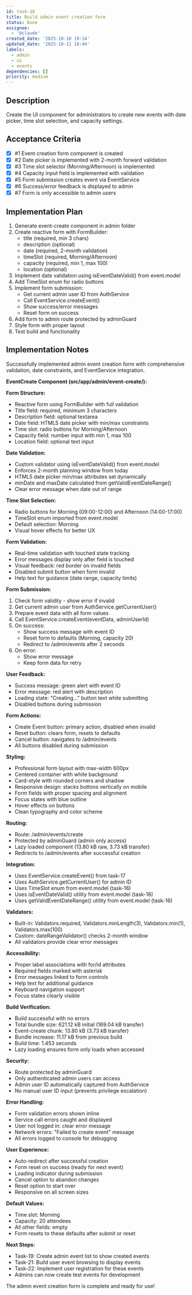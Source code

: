 ```yaml
---
id: task-18
title: Build admin event creation form
status: Done
assignee:
  - '@claude'
created_date: '2025-10-10 19:14'
updated_date: '2025-10-11 18:44'
labels:
  - admin
  - ui
  - events
dependencies: []
priority: medium
---
```


## Description

<!-- SECTION:DESCRIPTION:BEGIN -->
Create the UI component for administrators to create new events with date picker, time slot selection, and capacity settings.
<!-- SECTION:DESCRIPTION:END -->

## Acceptance Criteria
<!-- AC:BEGIN -->
- [x] #1 Event creation form component is created
- [x] #2 Date picker is implemented with 2-month forward validation
- [x] #3 Time slot selector (Morning/Afternoon) is implemented
- [x] #4 Capacity input field is implemented with validation
- [x] #5 Form submission creates event via EventService
- [x] #6 Success/error feedback is displayed to admin
- [x] #7 Form is only accessible to admin users
<!-- AC:END -->

## Implementation Plan

<!-- SECTION:PLAN:BEGIN -->
1. Generate event-create component in admin folder
2. Create reactive form with FormBuilder:
   - title (required, min 3 chars)
   - description (optional)
   - date (required, 2-month validation)
   - timeSlot (required, Morning/Afternoon)
   - capacity (required, min 1, max 100)
   - location (optional)
3. Implement date validation using isEventDateValid() from event.model
4. Add TimeSlot enum for radio buttons
5. Implement form submission:
   - Get current admin user ID from AuthService
   - Call EventService.createEvent()
   - Show success/error messages
   - Reset form on success
6. Add form to admin route protected by adminGuard
7. Style form with proper layout
8. Test build and functionality
<!-- SECTION:PLAN:END -->

## Implementation Notes

<!-- SECTION:NOTES:BEGIN -->
Successfully implemented admin event creation form with comprehensive validation, date constraints, and EventService integration.

**EventCreate Component (src/app/admin/event-create/):**

**Form Structure:**
- Reactive form using FormBuilder with full validation
- Title field: required, minimum 3 characters
- Description field: optional textarea
- Date field: HTML5 date picker with min/max constraints
- Time slot: radio buttons for Morning/Afternoon
- Capacity field: number input with min 1, max 100
- Location field: optional text input

**Date Validation:**
- Custom validator using isEventDateValid() from event.model
- Enforces 2-month planning window from today
- HTML5 date picker min/max attributes set dynamically
- minDate and maxDate calculated from getValidEventDateRange()
- Clear error message when date out of range

**Time Slot Selection:**
- Radio buttons for Morning (09:00-12:00) and Afternoon (14:00-17:00)
- TimeSlot enum imported from event.model
- Default selection: Morning
- Visual hover effects for better UX

**Form Validation:**
- Real-time validation with touched state tracking
- Error messages display only after field is touched
- Visual feedback: red border on invalid fields
- Disabled submit button when form invalid
- Help text for guidance (date range, capacity limits)

**Form Submission:**
1. Check form validity - show error if invalid
2. Get current admin user from AuthService.getCurrentUser()
3. Prepare event data with all form values
4. Call EventService.createEvent(eventData, adminUserId)
5. On success:
   - Show success message with event ID
   - Reset form to defaults (Morning, capacity 20)
   - Redirect to /admin/events after 2 seconds
6. On error:
   - Show error message
   - Keep form data for retry

**User Feedback:**
- Success message: green alert with event ID
- Error message: red alert with description
- Loading state: "Creating..." button text while submitting
- Disabled buttons during submission

**Form Actions:**
- Create Event button: primary action, disabled when invalid
- Reset button: clears form, resets to defaults
- Cancel button: navigates to /admin/events
- All buttons disabled during submission

**Styling:**
- Professional form layout with max-width 600px
- Centered container with white background
- Card-style with rounded corners and shadow
- Responsive design: stacks buttons vertically on mobile
- Form fields with proper spacing and alignment
- Focus states with blue outline
- Hover effects on buttons
- Clean typography and color scheme

**Routing:**
- Route: /admin/events/create
- Protected by adminGuard (admin only access)
- Lazy loaded component (13.80 kB raw, 3.73 kB transfer)
- Redirects to /admin/events after successful creation

**Integration:**
- Uses EventService.createEvent() from task-17
- Uses AuthService.getCurrentUser() for admin ID
- Uses TimeSlot enum from event.model (task-16)
- Uses isEventDateValid() utility from event.model (task-16)
- Uses getValidEventDateRange() utility from event.model (task-16)

**Validators:**
- Built-in: Validators.required, Validators.minLength(3), Validators.min(1), Validators.max(100)
- Custom: dateRangeValidator() checks 2-month window
- All validators provide clear error messages

**Accessibility:**
- Proper label associations with for/id attributes
- Required fields marked with asterisk
- Error messages linked to form controls
- Help text for additional guidance
- Keyboard navigation support
- Focus states clearly visible

**Build Verification:**
- Build successful with no errors
- Total bundle size: 621.12 kB initial (169.04 kB transfer)
- Event-create chunk: 13.80 kB (3.73 kB transfer)
- Bundle increase: 11.17 kB from previous build
- Build time: 1.453 seconds
- Lazy loading ensures form only loads when accessed

**Security:**
- Route protected by adminGuard
- Only authenticated admin users can access
- Admin user ID automatically captured from AuthService
- No manual user ID input (prevents privilege escalation)

**Error Handling:**
- Form validation errors shown inline
- Service call errors caught and displayed
- User not logged in: clear error message
- Network errors: "Failed to create event" message
- All errors logged to console for debugging

**User Experience:**
- Auto-redirect after successful creation
- Form reset on success (ready for next event)
- Loading indicator during submission
- Cancel option to abandon changes
- Reset option to start over
- Responsive on all screen sizes

**Default Values:**
- Time slot: Morning
- Capacity: 20 attendees
- All other fields: empty
- Form resets to these defaults after submit or reset

**Next Steps:**
- Task-19: Create admin event list to show created events
- Task-21: Build user event browsing to display events
- Task-22: Implement user registration for these events
- Admins can now create test events for development

The admin event creation form is complete and ready for use!
<!-- SECTION:NOTES:END -->
